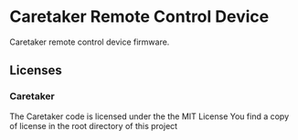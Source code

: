Caretaker Remote Control Device
============================

Caretaker remote control device firmware.

Licenses
--------

### Caretaker

The Caretaker code is licensed under the the MIT License
You find a copy of license in the root directory of this project
